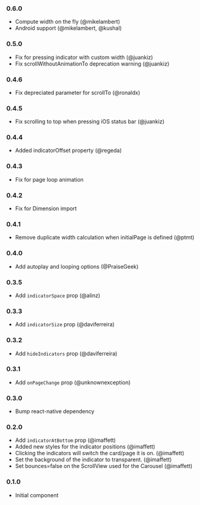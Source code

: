 ### 0.6.0
- Compute width on the fly (@mikelambert)
- Android support (@mikelambert, @kushal)

### 0.5.0
- Fix for pressing indicator with custom width (@juankiz)
- Fix scrollWithoutAnimationTo deprecation warning (@juankiz)

### 0.4.6
- Fix depreciated parameter for scrollTo (@ronaldx)

### 0.4.5
- Fix scrolling to top when pressing iOS status bar (@juankiz)

### 0.4.4
- Added indicatorOffset property (@regeda)

### 0.4.3
- Fix for page loop animation

### 0.4.2
- Fix for Dimension import

### 0.4.1
- Remove duplicate width calculation when initialPage is defined (@ptmt)

### 0.4.0
- Add autoplay and looping options (@PraiseGeek)

### 0.3.5
- Add `indicatorSpace` prop (@alinz)

### 0.3.3
- Add `indicatorSize` prop (@daviferreira)

### 0.3.2
- Add `hideIndicators` prop (@daviferreira)

### 0.3.1
- Add `onPageChange` prop (@unknownexception)

### 0.3.0
- Bump react-native dependency

### 0.2.0
- Add `indicatorAtBottom` prop (@imaffett)
- Added new styles for the  indicator positions (@imaffett)
- Clicking the indicators will switch the card/page it is on. (@imaffett)
- Set the background of the indicator to transparent. (@imaffett)
- Set bounces=false on the ScrollView used for the Carousel (@imaffett)

### 0.1.0
- Initial component
